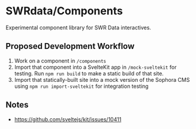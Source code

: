 # SWRdata/Components

Experimental component library for SWR Data interactives.

## Proposed Development Workflow

1. Work on a component in `/components`
2. Import that component into a SvelteKit app in `/mock-sveltekit` for testing. Run `npm run build` to make a static build of that site.
3. Import that statically-built site into a mock version of the Sophora CMS using `npm run import-sveltekit` for integration testing

## Notes

- https://github.com/sveltejs/kit/issues/10411
